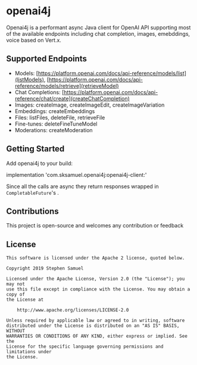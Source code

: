 # openai4j

Openai4j is a performant async Java client for OpenAI API supporting most of the available endpoints including chat
completion, images, emebddings, voice based on Vert.x.

## Supported Endpoints

* Models: [https://platform.openai.com/docs/api-reference/models/list](listModels), [https://platform.openai.com/docs/api-reference/models/retrieve](retrieveModel)
* Chat Completions: [https://platform.openai.com/docs/api-reference/chat/create](createChatCompletion)
* Images: createImage, createImageEdit, createImageVariation
* Embeddings: createEmbeddings
* Files: listFiles, deleteFile, retrieveFile
* Fine-tunes: deleteFineTuneModel
* Moderations: createModeration

## Getting Started

Add openai4j to your build:

implementation 'com.sksamuel.openai4j:openai4j-client:<version>'

Since all the calls are async they return responses wrapped in `CompletableFuture`'s .

## Contributions

This project is open-source and welcomes any contribution or feedback

## License

```
This software is licensed under the Apache 2 license, quoted below.

Copyright 2019 Stephen Samuel

Licensed under the Apache License, Version 2.0 (the "License"); you may not
use this file except in compliance with the License. You may obtain a copy of
the License at

    http://www.apache.org/licenses/LICENSE-2.0

Unless required by applicable law or agreed to in writing, software
distributed under the License is distributed on an "AS IS" BASIS, WITHOUT
WARRANTIES OR CONDITIONS OF ANY KIND, either express or implied. See the
License for the specific language governing permissions and limitations under
the License.
```
